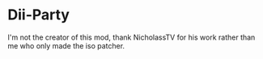 # Dii-Party
I'm not the creator of this mod, thank NicholassTV for his work rather than me who only made the iso patcher.
